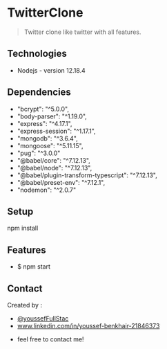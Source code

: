 # TwitterClone
> Twitter clone like twitter with all features.

## Technologies
* Nodejs - version 12.18.4

## Dependencies
* "bcrypt": "^5.0.0",
* "body-parser": "^1.19.0",
* "express": "^4.17.1",
* "express-session": "^1.17.1",
* "mongodb": "^3.6.4",
* "mongoose": "^5.11.15",
* "pug": "^3.0.0"
* "@babel/core": "^7.12.13",
* "@babel/node": "^7.12.13",
* "@babel/plugin-transform-typescript": "^7.12.13",
* "@babel/preset-env": "^7.12.1",
* "nodemon": "^2.0.7"

## Setup
npm install

## Features
* $ npm start

## Contact
Created by :
* [@youssefFullStac](https://twitter.com/youssefFullStac) 
* www.linkedin.com/in/youssef-benkhair-21846373
- feel free to contact me!
